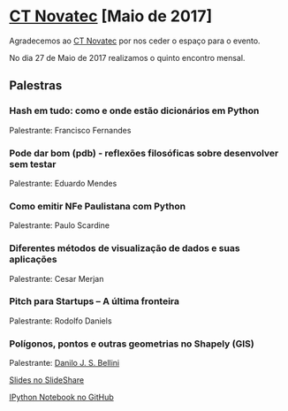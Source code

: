 # [CT Novatec][0] [Maio de 2017]


Agradecemos ao [CT Novatec][1] por nos ceder o espaço para o evento.

No dia 27 de Maio de 2017 realizamos o quinto encontro mensal.


## Palestras

### Hash em tudo: como e onde estão dicionários em Python

Palestrante: Francisco Fernandes



### Pode dar bom (pdb) - reflexões filosóficas sobre desenvolver sem testar

Palestrante: Eduardo Mendes



### Como emitir NFe Paulistana com Python

Palestrante: Paulo Scardine



### Diferentes métodos de visualização de dados e suas aplicações

Palestrante: Cesar Merjan



### Pitch para Startups – A última fronteira

Palestrante: Rodolfo Daniels



### Polígonos, pontos e outras geometrias no Shapely (GIS)

Palestrante: [Danilo J. S. Bellini](https://github.com/danilobellini)

[Slides no SlideShare](https://www.slideshare.net/djsbellini/20170527-grupysp-polgonos-pontos-e-outras-geometrias-no-shapely-gis)

[IPython Notebook no GitHub](https://github.com/danilobellini/notebooks/blob/master/2017-05-27_Shapely.ipynb)


[0]: https://www.meetup.com/pt-BR/Grupy-SP/events/240054524/
[1]: http://ctnovatec.com.br/